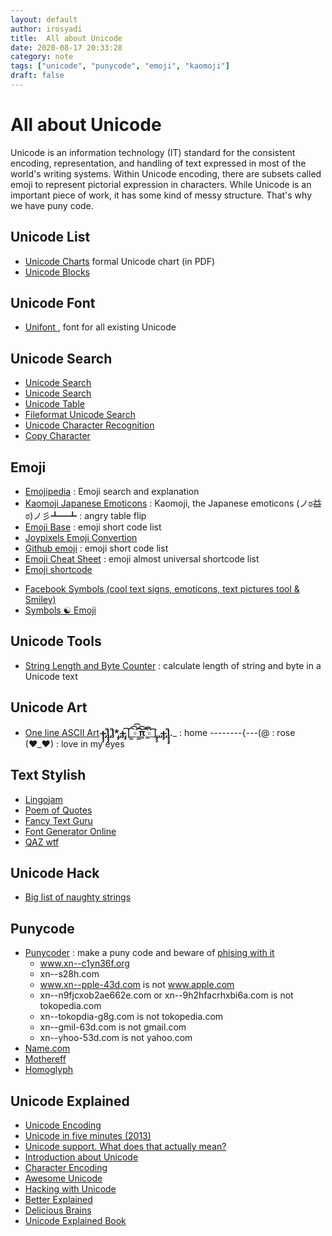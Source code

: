 ```yaml
---
layout: default
author: irosyadi
title:  All about Unicode
date: 2020-08-17 20:33:28
category: note
tags: ["unicode", "punycode", "emoji", "kaomoji"]
draft: false
---
```


# All about Unicode

Unicode is an information technology (IT) standard for the consistent encoding, representation, and handling of text expressed in most of the world's writing systems. Within Unicode encoding, there are subsets called emoji to represent pictorial expression in characters. While Unicode is an important piece of work, it has some kind of messy structure. That's why we have puny code.

## Unicode List
- [Unicode Charts](https://www.unicode.org/charts/) formal Unicode chart (in PDF)
- [Unicode Blocks](https://www.fileformat.info/info/unicode/block/index.htm)

## Unicode Font
- [Unifont ](https://unifoundry.com/unifont/index.html), font for all existing Unicode

## Unicode Search
- [Unicode Search](https://unicodelookup.com/)
- [Unicode Search](https://unicode-search.net/)
- [Unicode Table](https://unicode-table.com/en/)
- [Fileformat Unicode Search](https://www.fileformat.info/info/unicode/char/search.htm)
- [Unicode Character Recognition](https://shapecatcher.com/)
- [Copy Character](https://copychar.cc/)

## Emoji
- [Emojipedia](https://emojipedia.org/) : Emoji search and explanation
- [Kaomoji Japanese Emoticons](https://japaneseemoticons.me/) : Kaomoji, the Japanese emoticons
(ノಠ益ಠ)ノ彡┻━┻ : angry table flip
- [Emoji Base](https://emojibase.dev/) : emoji short code list
- [Joypixels Emoji Convertion](https://demos.joypixels.com/latest/index.html)
- [Github emoji](https://api.github.com/emojis) : emoji short code list
-  [Emoji Cheat Sheet](https://www.webfx.com/tools/emoji-cheat-sheet/) : emoji almost universal shortcode list
- [Emoji shortcode](https://gist.github.com/rxaviers/7360908)
* [Facebook Symbols (cool text signs, emoticons, text pictures tool & Smiley)](http://www.megaemoji.com/)
* [Symbols ☯ Emoji](https://fsymbols.com/)


## Unicode Tools
- [String Length and Byte Counter](https://mothereff.in/byte-counter) : calculate length of string and byte in a Unicode text

## Unicode Art
- [One line ASCII Art](https://1lineart.kulaone.com/#/)
__̴ı̴̴̡̡̡ ̡͌l̡̡̡ ̡͌l̡*̡̡ ̴̡ı̴̴̡ ̡̡͡|̲̲̲͡͡͡ ̲▫̲͡ ̲̲̲͡͡π̲̲͡͡ ̲̲͡▫̲̲͡͡ ̲|̡̡̡ ̡ ̴̡ı̴̡̡ ̡͌l̡̡̡̡.___ : home
--------{---(@ : rose
(♥_♥) : love in my eyes

## Text Stylish
- [Lingojam](https://lingojam.com/StylishTextGenerator)
- [Poem of Quotes](https://www.poemofquotes.com/tools/word-text-generator/stylish-text.php?)
- [Fancy Text Guru](https://www.fancytextguru.com/)
- [Font Generator Online](https://www.fontgeneratoronline.com/)
- [QAZ wtf](https://qaz.wtf/u/convert.cgi)

## Unicode Hack
- [Big list of naughty strings](https://github.com/minimaxir/big-list-of-naughty-strings/blob/master/blns.txt)

## Punycode
- [Punycoder](https://www.punycoder.com/) : make a puny code and beware of [phising with it](https://www.xudongz.com/blog/2017/idn-phishing/)
  - www.xn--c1yn36f.org
  - xn--s28h.com
  - www.xn--pple-43d.com is not www.apple.com
  - xn--n9fjcxob2ae662e.com or xn--9h2hfacrhxbi6a.com is not tokopedia.com
  - xn--tokopdia-g8g.com is not tokopedia.com
  - xn--gmil-63d.com is not gmail.com
  - xn--yhoo-53d.com is not yahoo.com
- [Name.com](https://www.name.com/punycode-converter)
- [Mothereff](https://mothereff.in/punycode)
- [Homoglyph](https://www.irongeek.com/homoglyph-attack-generator.php)

## Unicode Explained
- [Unicode Encoding](https://kunststube.net/encoding/)
- [Unicode in five minutes (2013)](https://richardjharris.github.io/unicode-in-five-minutes.html)
- [Unicode support. What does that actually mean?](https://boyter.org/posts/unicode-support-what-does-that-actually-mean/)
- [Introduction about Unicode](https://www.joelonsoftware.com/2003/10/08/the-absolute-minimum-every-software-developer-absolutely-positively-must-know-about-unicode-and-character-sets-no-excuses/)
- [Character Encoding](https://ifyoulived.org/fuzzy/#The%20fuzzy%20edges%20of%20character%20encoding)
- [Awesome Unicode](https://eng.getwisdom.io/awesome-unicode/)
- [Hacking with Unicode](https://eng.getwisdom.io/hacking-github-with-unicode-dotless-i/)
- [Better Explained](https://betterexplained.com/articles/unicode/)
- [Delicious Brains](https://deliciousbrains.com/how-unicode-works/)
- [Unicode Explained Book](https://flylib.com/books/en/1.536.1/)
